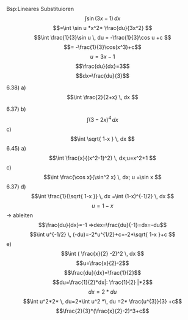 
Bsp:Lineares Substituioren 
$$\int \sin(3x-1) \, dx $$
$$=\int \sin u *x^2* \frac{du}{3x^2} $$
$$\int \frac{1}{3}\sin u \, du = -\frac{1}{3}\cos u +c $$
$$= -\frac{1}{3}\cos(x^3)+c$$
$$u=3x-1$$
$$\frac{du}{dx}=3$$
$$dx=\frac{du}{3}$$

6.38) a)
$$\int \frac{2}{2+x} \, dx $$

6.37) b)
$$\int (3-2x)^4 \, dx $$
c)
$$\int \sqrt{ 1-x } \, dx $$
6.45) a)
$$\int \frac{x}{(x^2-1)^2} \, dx;u=x^2+1 $$
c)
$$\int \frac{\cos x}{\sin^2 x} \, dx; u =\sin x $$
6.37)
d)
$$\int \frac{1}{\sqrt{ 1-x }} \, dx =\int (1-x)^{-1/2} \, dx $$
$$u=1-x$$ → ableiten
$$\frac{du}{dx}=-1 ⇒dex=\frac{du}{-1}=dx=-du$$
$$\int u^{-1/2} \, (-du)=-2*u^{1/2}+c=-2*\sqrt{ 1-x }+c $$
e)
$$\int ( \frac{x}{2} -2)^2 \, dx $$
$$u=\frac{x}{2}-2$$
$$\frac{du}{dx}=\frac{1}{2}$$
$$du=\frac{1}{2}*dx|: \frac{1}{2} |*2$$
$$dx=2*du$$
$$\int u^2*2* \, du=2*\int u^2 *\, du =2* \frac{u^{3}}{3} +c$$
$$\frac{2}{3}*(\frac{x}{2}-2)^3+c$$